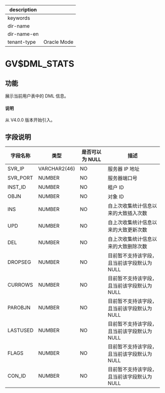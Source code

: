 |description||
|---|---|
|keywords||
|dir-name||
|dir-name-en||
|tenant-type|Oracle Mode|

# GV$DML_STATS

## 功能

展示当前用户表中的 DML 信息。

<main id="notice" type='explain'>
  <h4>说明</h4>
  <p>从 V4.0.0 版本开始引入。</p>
</main>

## 字段说明

| 字段名称 | 类型 | 是否可以为 NULL | 描述 |
| --- | --- | --- | --- |
| SVR_IP | VARCHAR2(46) | NO | 服务器 IP 地址 |
| SVR_PORT | NUMBER | NO | 服务器端口号 |
| INST_ID | NUMBER | NO | 租户 ID |
| OBJN | NUMBER | NO | 对象 ID |
| INS | NUMBER | NO | 自上次收集统计信息以来的大致插入次数 |
| UPD | NUMBER | NO | 自上次收集统计信息以来的大致更新次数 |
| DEL | NUMBER | NO | 自上次收集统计信息以来的大致删除次数 |
| DROPSEG | NUMBER | NO | 目前暂不支持该字段，且当前该字段默认为 NULL |
| CURROWS | NUMBER | NO | 目前暂不支持该字段，且当前该字段默认为 NULL |
| PAROBJN | NUMBER | NO | 目前暂不支持该字段，且当前该字段默认为 NULL |
| LASTUSED | NUMBER | NO | 目前暂不支持该字段，且当前该字段默认为 NULL |
| FLAGS | NUMBER | NO | 目前暂不支持该字段，且当前该字段默认为 NULL |
| CON_ID | NUMBER | NO | 目前暂不支持该字段，且当前该字段默认为 NULL |
